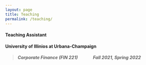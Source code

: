 ```yaml
---
layout: page
title: Teaching
permalink: /teaching/
---
```


#### Teaching Assistant <br>
#### University of Illinios at Urbana-Champaign
> ##### Corporate Finance (FIN 221) &emsp;&emsp;&emsp; Fall 2021, Spring 2022
